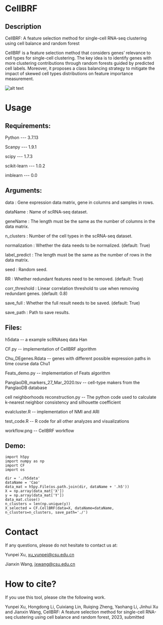 # CellBRF
## Description
CellBRF: A feature selection method for single-cell RNA-seq clustering using cell balance and random forest

CellBRF is a feature selection method that considers genes’ relevance to cell types for single-cell clustering. The key idea is to identify genes with more clustering contributions through random forests guided by predicted cell labels. Moreover, it proposes a class balancing strategy to mitigate the impact of skewed cell types distributions on feature importance measurement.

![alt text](https://github.com/xuyp-csu/CellBRF/blob/main/workflow.png)

# Usage
## Requirements:

Python --- 3.7.13

Scanpy --- 1.9.1

scipy --- 1.7.3

scikit-learn --- 1.0.2

imblearn --- 0.0

## Arguments:

data : Gene expression data matrix, gene in columns and samples in rows.

dataName : Name of scRNA-seq dataset.

geneName : The length must be the same as the number of columns in the data matrix.

n_clusters : Number of the cell types in the scRNA-seq dataset.

normalization : Whether the data needs to be normalized. (default: True)

label_predict : The length must be the same as the number of rows in the data matrix.

seed : Random seed.

RR : Whether redundant features need to be removed. (default: True)

corr_threshold : Linear correlation threshold to use when removing redundant genes. (default: 0.8)

save_full : Whether the full result needs to be saved. (default: True)

save_path : Path to save results.

## Files:
h5data -- a example scRNAseq data Han

CF.py -- implementation of CellBRF algorithm

Chu_DEgenes.Rdata -- genes with different possible expression paths in time course data Chu1

Feats_demo.py -- implementation of Feats algorithm

PanglaoDB_markers_27_Mar_2020.tsv -- cell-type makers from the PanglaoDB database

cell neighborhoods reconstruction.py -- The python code used to calculate k-nearest neighbor consistency and silhouette coefficient

evalcluster.R -- implementation of NMI and ARI

test_code.R -- R code for all other analyzes and visualizations

workflow.png -- CellBRF workflow

## Demo:
```
import h5py
import numpy as np
import CF
import os

dir = './h5data'
dataName = 'Cao'
data_mat = h5py.File(os.path.join(dir, dataName + '.h5'))
X = np.array(data_mat['X'])
y = np.array(data_mat['Y'])
data_mat.close()
n_clusters = len(np.unique(y))
X_selected = CF.CellBRF(data=X, dataName=dataName, n_clusters=n_clusters, save_path='./')
```

# Contact
If any questions, please do not hesitate to contact us at: 

Yunpei Xu, xu_yunpei@csu.edu.cn

Jianxin Wang, jxwang@csu.edu.cn

# How to cite?
If you use this tool, please cite the following work.

Yunpei Xu, Hongdong Li, Cuixiang Lin, Ruiqing Zheng, Yaohang Li, Jinhui Xu and Jianxin Wang, CellBRF: A feature selection method for single-cell RNA-seq clustering using cell balance and random forest, 2023, submitted  

